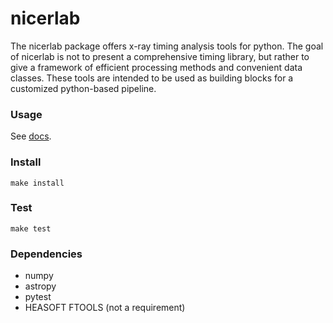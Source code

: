 
# nicerlab

The nicerlab package offers x-ray timing analysis tools for python. The goal of
nicerlab is not to present a comprehensive timing library, but rather to give a
framework of efficient processing methods and convenient data classes. These tools
are intended to be used as building blocks for a customized python-based pipeline.

### Usage

See [docs](http://nicerlab.readthedocs.io/en/latest/index.html).

### Install

```shell
make install
```

### Test

```shell
make test
```

### Dependencies

- numpy
- astropy
- pytest
- HEASOFT FTOOLS (not a requirement)

